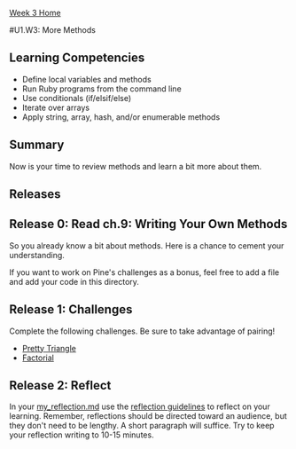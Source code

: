 [Week 3 Home](../)

#U1.W3: More Methods

## Learning Competencies
- Define local variables and methods
- Run Ruby programs from the command line
- Use conditionals (if/elsif/else)
- Iterate over arrays
- Apply string, array, hash, and/or enumerable methods

## Summary
Now is your time to review methods and learn a bit more about them.

## Releases

## Release 0: Read ch.9: Writing Your Own Methods
So you already know a bit about methods. Here is a chance to cement your understanding.

If you want to work on Pine's challenges as a bonus, feel free to add a file and add your code in this directory.

## Release 1: Challenges
Complete the following challenges. Be sure to take advantage of pairing!

- [Pretty Triangle](../exercises/19-pretty-triangle)
- [Factorial](../exercises/20-factorial)

## Release 2: Reflect
In your [my_reflection.md](my_reflection.md) use the [reflection guidelines](https://github.com/enspiral-dev-academy/phase-0-handbook/blob/master/coding-references/reflection-guidelines.md) to reflect on your learning. Remember, reflections should be directed toward an audience, but they don't need to be lengthy. A short paragraph will suffice. Try to keep your reflection writing to 10-15 minutes.